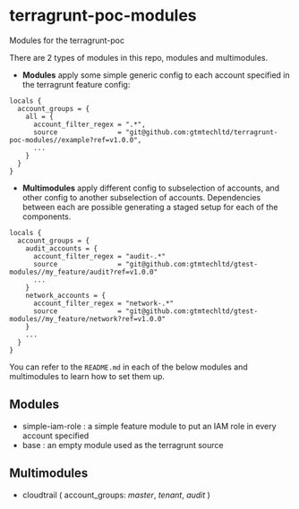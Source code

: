# terragrunt-poc-modules

Modules for the terragrunt-poc

There are 2 types of modules in this repo, modules and multimodules.

* **Modules** apply some simple generic config to each account specified in the terragrunt feature config:

```
locals {
  account_groups = {
    all = {
      account_filter_regex = ".*",
      source               = "git@github.com:gtmtechltd/terragrunt-poc-modules//example?ref=v1.0.0",
      ...
    }
  }
}
```

* **Multimodules** apply different config to subselection of accounts, and other config to another subselection of accounts. Dependencies between each are possible generating a staged setup for each of the components.

```
locals {
  account_groups = {
    audit_accounts = {
      account_filter_regex = "audit-.*"
      source               = "git@github.com:gtmtechltd/gtest-modules//my_feature/audit?ref=v1.0.0"
      ...
    }
    network_accounts = {
      account_filter_regex = "network-.*"
      source               = "git@github.com:gtmtechltd/gtest-modules//my_feature/network?ref=v1.0.0"
    }
    ...
  }
}
```

You can refer to the `README.md` in each of the below modules and multimodules to learn how to set them up.

## Modules

* simple-iam-role : a simple feature module to put an IAM role in every account specified
* base            : an empty module used as the terragrunt source

## Multimodules

* cloudtrail ( account_groups: _master_, _tenant_, _audit_ )

